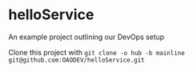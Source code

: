 helloService
===========

An example project outlining our DevOps setup

Clone this project with `git clone -o hub -b mainline git@github.com:OAODEV/helloService.git`
